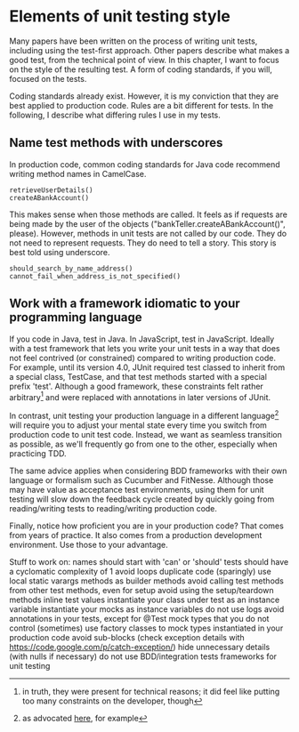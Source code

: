 Elements of unit testing style
==============================

Many papers have been written on the process of writing unit tests, including using the test-first approach. Other papers describe what makes a good test, from the technical point of view. In this chapter, I want to focus on the style of the resulting test. A form of coding standards, if you will, focused on the tests.

Coding standards already exist. However, it is my conviction that they are best applied to production code. Rules are a bit different for tests. In the following, I describe what differing rules I use in my tests.

Name test methods with underscores
----------------------------------

In production code, common coding standards for Java code recommend writing method names in CamelCase.

    retrieveUserDetails()
    createABankAccount()

This makes sense when those methods are called. It feels as if requests are being made by the user of the objects ("bankTeller.createABankAccount()", please). However, methods in unit tests are not called by our code. They do not need to represent requests. They do need to tell a story. This story is best told using underscore.

    should_search_by_name_address()
    cannot_fail_when_address_is_not_specified()


Work with a framework idiomatic to your programming language
------------------------------------------------------------

If you code in Java, test in Java. In JavaScript, test in JavaScript. Ideally with a test framework that lets you write your unit tests in a way that does not feel contrived (or constrained) compared to writing production code.
For example, until its version 4.0, JUnit required test classed to inherit from a special class, TestCase, and that test methods started with a special prefix 'test'. Although a good framework, these constraints felt rather arbitrary[^1] and were replaced with annotations in later versions of JUnit.

[^1]: in truth, they were present for technical reasons; it did feel like putting too many constraints on the developer, though

In contrast, unit testing your production language in a different language[^2] will require you to adjust your mental state every time you switch from production code to unit test code. Instead, we want as seamless transition as possible, as we'll frequently go from one to the other, especially when practicing TDD.

[^2]: as advocated [here](http://www.ibm.com/developerworks/java/library/j-pg11094/), for example

The same advice applies when considering BDD frameworks with their own language or formalism such as Cucumber and FitNesse. Although those may have value as acceptance test environments, using them for unit testing will slow down the feedback cycle created by quickly going from reading/writing tests to reading/writing production code.

Finally, notice how proficient you are in your production code? That comes from years of practice. It also comes from a production development environment. Use those to your advantage.




Stuff to work on:
names should start with 'can' or 'should'
tests should have a cyclomatic complexity of 1 avoid loops
duplicate code (sparingly)
use local static varargs methods as builder methods
avoid calling test methods from other test methods, even for setup
avoid using the setup/teardown methods
inline test values
instantiate your class under test as an instance variable
instantiate your mocks as instance variables
do not use logs
avoid annotations in your tests, except for @Test
mock types that you do not control (sometimes)
use factory classes to mock types instantiated in your production code
avoid sub-blocks (check exception details with https://code.google.com/p/catch-exception/)
hide unnecessary details (with nulls if necessary)
do not use BDD/integration tests frameworks for unit testing